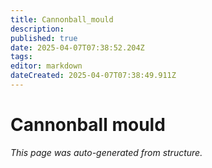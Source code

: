 ```yaml
---
title: Cannonball_mould
description: 
published: true
date: 2025-04-07T07:38:52.204Z
tags: 
editor: markdown
dateCreated: 2025-04-07T07:38:49.911Z
---
```


# Cannonball mould

*This page was auto-generated from structure.*